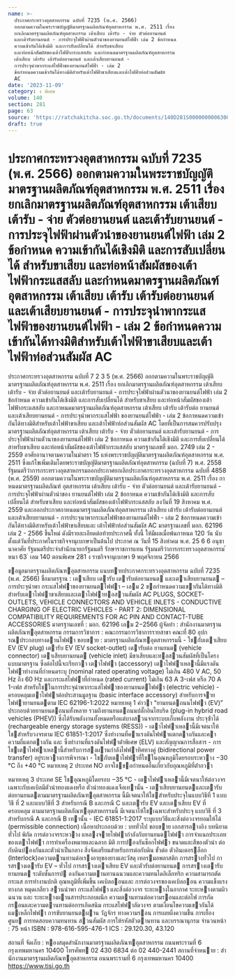 ```yaml
---
name: >-
  ประกาศกระทรวงอุตสาหกรรม ฉบับที่ 7235 (พ.ศ. 2566)
  ออกตามความในพระราชบัญญัติมาตรฐานผลิตภัณฑ์อุตสาหกรรม พ.ศ. 2511 เรื่อง
  ยกเลิกมาตรฐานผลิตภัณฑ์อุตสาหกรรม เต้าเสียบ เต้ารับ - จ่าย ตัวต่อยานยนต์
  และเต้ารับยานยนต์ - การประจุไฟฟ้าผ่านตัวนำของยานยนต์ไฟฟ้า เล่ม 2 ข้อกำหนด
  ความเข้ากันได้เชิงมิติ และการสับเปลี่ยนได้ สำหรับขาเสียบ
  และท่อหน้าสัมผัสของเต้าไฟฟ้ากระแสสลับ และกำหนดมาตรฐานผลิตภัณฑ์อุตสาหกรรม
  เต้าเสียบ เต้ารับ เต้ารับต่อยานยนต์ และเต้าเสียบยานยนต์ -
  การประจุนำพากระแสไฟฟ้าของยานยนต์ไฟฟ้า - เล่ม 2
  ข้อกำหนดความเข้ากันได้ทางมิติสำหรับเต้าไฟฟ้าขาเสียบและเต้าไฟฟ้าท่อส่วนสัมผัส
  AC
date: '2023-11-09'
category: ง พิเศษ
volume: 140
section: 281
page: 63
source: 'https://ratchakitcha.soc.go.th/documents/140D281S0000000006300.pdf'
draft: true
---
```


# ประกาศกระทรวงอุตสาหกรรม ฉบับที่ 7235 (พ.ศ. 2566) ออกตามความในพระราชบัญญัติมาตรฐานผลิตภัณฑ์อุตสาหกรรม พ.ศ. 2511 เรื่อง ยกเลิกมาตรฐานผลิตภัณฑ์อุตสาหกรรม เต้าเสียบ เต้ารับ - จ่าย ตัวต่อยานยนต์ และเต้ารับยานยนต์ - การประจุไฟฟ้าผ่านตัวนำของยานยนต์ไฟฟ้า เล่ม 2 ข้อกำหนด ความเข้ากันได้เชิงมิติ และการสับเปลี่ยนได้ สำหรับขาเสียบ และท่อหน้าสัมผัสของเต้าไฟฟ้ากระแสสลับ และกำหนดมาตรฐานผลิตภัณฑ์อุตสาหกรรม เต้าเสียบ เต้ารับ เต้ารับต่อยานยนต์ และเต้าเสียบยานยนต์ - การประจุนำพากระแสไฟฟ้าของยานยนต์ไฟฟ้า - เล่ม 2 ข้อกำหนดความเข้ากันได้ทางมิติสำหรับเต้าไฟฟ้าขาเสียบและเต้าไฟฟ้าท่อส่วนสัมผัส AC

ประกาศกระทรวงอุตสาหกรรม ฉบับที่ 7 2 3 5 (พ.ศ. 2566) ออกตามความในพระราชบัญญัติมาตรฐานผลิตภัณฑ์อุตสาหกรรม พ.ศ. 2511 เรื่อง ยกเลิกมาตรฐานผลิตภัณฑ์อุตสาหกรรม เต้าเสียบ เต้ารับ - จ่าย ตัวต่อยานยนต์ และเต้ารับยานยนต์ - การประจุไฟฟ้าผ่านตัวนาของยานยนต์ไฟฟ้า เล่ม 2 ข้อกำหนด ความเข้ากันได้เชิงมิติ และการสับเปลี่ยนได้ สำหรับขาเสียบ และท่อหน้าสัมผัสของเต้าไฟฟ้ากระแสสลับ และกาหนดมาตรฐานผลิตภัณฑ์อุตสาหกรรม เต้าเสียบ เต้ารับ เต้ารับต่อ ยานยนต์ และเต้าเสียบยานยนต์ - การประจุนำพากระแสไฟฟ้า ของยานยนต์ไฟฟ้า - เล่ม 2 ข้อกาหนดความเข้ากันได้ทางมิติสำหรับเต้าไฟฟ้าขาเสียบ และเต้าไฟฟ้าท่อส่วนสัมผัส AC โดยที่เป็นการสมควรปรับปรุงมาตรฐานผลิตภัณฑ์อุตสาหกรรม เต้าเสียบ เต้ารับ - จ่าย ตัวต่อยานยนต์ และเต้ารับยานยนต์ - การประจุไฟฟ้าผ่านตัวนาของยานยนต์ไฟฟ้า เล่ม 2 ข้อกาหนด ความเข้ากันได้เชิงมิติ และการสับเปลี่ยนได้ สาหรับขาเสียบ และท่อหน้าสัมผัสของเต้าไฟฟ้ากระแสสลับ มาตรฐานเลขที่ มอก. 2749 เล่ม 2 - 2559 อาศัยอานาจตามความในมำตรา 15 แห่งพระราชบัญญัติมาตรฐานผลิตภัณฑ์อุตสาหกรรม พ.ศ. 2511 ซึ่งแก้ไขเพิ่มเติมโดยพระราชบัญญัติมาตรฐานผลิตภัณฑ์อุตสาหกรรม (ฉบับที่ 7) พ.ศ. 2558 รัฐมนตรีว่าการกระทรวงอุตสาหกรรมออกประกาศยกเลิกประกาศกระทรวงอุตสาหกรรม ฉบับที่ 4858 (พ.ศ. 2559) ออกตามความในพระราชบัญญัติมาตรฐานผลิตภัณฑ์อุตสาหกรรม พ.ศ. 2511 เรื่อง กาหนดมาตรฐานผลิตภัณฑ์ อุตสาหกรรม เต้าเสียบ เต้ารับ - จ่าย ตัวต่อยานยนต์ และเต้ารับยานยนต์ - การประจุไฟฟ้าผ่านตัวนำของ ยานยนต์ไฟฟ้า เล่ม 2 ข้อกาหนด ความเข้ากันได้เชิงมิติ และการสับเปลี่ยนได้ สำหรับขาเสียบ และท่อหน้าสัมผัสของเต้าไฟฟ้ากระแสสลับ ลงวันที่ 19 สิงหาคม พ.ศ. 2559 และออกประกาศกาหนดมาตรฐานผลิตภัณฑ์อุตสาหกรรม เต้าเสียบ เต้ารับ เต้ารับต่อยานยนต์ และเต้าเสียบยานยนต์ - การประจุนาพากระแสไฟฟ้าของยานยนต์ไฟฟ้ำ - เล่ม 2 ข้อกาหนดความเข้ากันได้ทางมิติสาหรับเต้าไฟฟ้าขาเสียบและ เต้าไฟฟ้าท่อส่วนสัมผัส AC มาตรฐานเลขที่ มอก. 62196 เล่ม 2 - 2566 ขึ้นใหม่ ดังมีรายละเอียดต่อท้ายประกาศนี้ ทั้งนี้ ให้มีผลเมื่อพ้นกาหนด 120 วัน นับตั้งแต่วันที่ประกาศในราชกิจจานุเบกษาเป็นต้นไป ประกาศ ณ วันที่ 15 สิงหำคม พ.ศ. 25 6 6 อนุชา นาคาศัย รัฐมนตรีประจำสำนักนายกรัฐมนตรี รักษาราชการแทน รัฐมนตรีว่าการกระทรวงอุตสาหกรรม ้ หนา 63 ่ เลม 140 ตอนพิเศษ 281 ง ราชกิจจานุเบกษา 9 พฤศจิกายน 2566

ขอมูลมาตรฐานผลิตภัณฑอุตสาหกรรม แนบทายประกาศกระทรวงอุตสาหกรรม ฉบับที่ 7235 (พ.ศ. 2566) ชื่อมาตรฐาน : เตาเสียบ เตารับ เตารับต่อยานยนต และเตาเสียบยานยนต – การประจุนําพา กระแสไฟฟาของยานยนตไฟฟา – เลม 2 ขอกําหนดความเขากันได้ทางมิติ สําหรับเตาไฟฟาขาเสียบและเตาไฟฟาทอสวนสัมผัส AC PLUGS, SOCKET-OUTLETS, VEHICLE CONNECTORS AND VEHICLE INLETS - CONDUCTIVE CHARGING OF ELECTRIC VEHICLES - PART 2: DIMENSIONAL COMPATIBILITY REQUIREMENTS FOR AC PIN AND CONTACT-TUBE ACCESSORIES มาตรฐานเลขที่ : มอก. 62196 เลม 2−2566 ผู้จัดทํา : สํานักงานมาตรฐานผลิตภัณฑอุตสาหกรรม กรรมการวิชาการ : คณะกรรมการวิชาการรายสาขา คณะที่ 80 อุปกรณประกอบทางดานไฟฟา ขอบขาย : มาตรฐานผลิตภัณฑอุตสาหกรรมนี้ - ใชกับเตาเสียบ EV (EV plug) เตารับ EV (EV socket-outlet) เตารับต่อ ยานยนต (vehicle connector) เตาเสียบยานยนต (vehicle inlet) มีขาเสียบและทอสวนสัมผัสที่เป็นโครงแบบมาตรฐาน ซึ่งต่อไปนี้จะเรียกวา เตาไฟฟา (accessory) เตาไฟฟาเหลานี้มีแรงดันไฟฟาทํางานที่กําหนดระบุ (nominal rated operating voltage) ไม่เกิน 480 V AC, 50 Hz ถึง 60 Hz และกระแสไฟฟาที่กําหนด (rated current) ไม่เกิน 63 A 3-เฟส หรือ 70 A 1-เฟส สําหรับใชในการประจุนําพากระแสไฟฟาของยานยนตไฟฟา (electric vehicle) - ครอบคลุมเตาไฟฟาต่อประสานมูลฐาน (basic interface accessory) สําหรับการจายไฟฟายานยนตตาม IEC 62196-1:2022 หมายเหตุ 1 คําวา “ยานยนตถนนไฟฟา (EV)” ประกอบด้วยยานยนตถนนทั้งหลาย รวมถึงยานยนตถนนปลั๊กอินไฮบริด (plug-in hybrid road vehicles (PHEV)) ซี่งได้รับพลังงานทั้งหมดหรือแต่บางสวนจากระบบเก็บพลังงาน ประจุซ้ําได้ (rechargeable energy storage systems (RESS)) - เตาไฟฟาเหลานี้มีเจตนาให้ใชสําหรับวงจรตาม IEC 61851-1:2017 ซึ่งทํางานที่คาแรงดันไฟฟาแตกตางกันและคาความถี่แตกตางกัน และ ซึ่งทํางานที่แรงดันไฟฟาต่ําพิเศษ (ELV) และสัญญาณการสื่อสาร - การใชเตาไฟฟาเหลานี้สําหรับการสงผานกําลังไฟฟาทิศทางคู่ (bidirectional power transfer) อยู่ระหวางการพิจารณา - ใชกับเตาไฟฟาที่ใชในอุณหภูมิโดยรอบระหวาง −30 °C ถึง +40 °C หมายเหตุ 2 ประเทศ NO อาจใชขอกําหนดอื่นเกี่ยวกับอุณหภูมิที่ต่ํากวา

หมายเหตุ 3 ประเทศ SE ใชอุณหภูมิโดยรอบ −35 °C - เตาไฟฟาเหลานี้มีเจตนาให้ต่อวงจรเฉพาะกับเคเบิลมีตัวนําทองแดงหรือ ตัวนําทองแดงเจือเทานั้น - เตาเสียบยานยนตและเตารับต่อยานยนตตามมาตรฐานผลิตภัณฑอุตสาหกรรม นี้มีเจตนาให้ใชสําหรับประจุในแบบวิธีที่ 1 แบบวิธี ที่ 2 และแบบวิธีที่ 3 สําหรับกรณี B และกรณี C และเตารับ EV และเตาเสียบ EV ที่ ครอบคลุม ตามมาตรฐานผลิตภัณฑอุตสาหกรรมนี้ มีเจตนาให้ใชเฉพาะสําหรับประจุ แบบวิธี ที่ 3 สําหรับกรณี A และกรณี B เทานั้น - IEC 61851-1:2017 ระบุแบบวิธีและสิ่งต่อวงจรยอมให้ได้ (permissible connection) เนื้อหาประกอบด้วย : บททั่วไป ขอบขาย เอกสารอางอิง บทนิยาม ทั่วไป พิกัด การต่อวงจรระหวาง แหลงจายไฟฟากําลังกับยานยนตไฟฟา การจําแนกประเภทของเตาไฟฟา การทําเครื่องหมายและฉลาก มิติ การปองกันช็อกไฟฟา ขนาดและสีของตัวนํา ต่อกับดินปองกันและตัวนําเป็นกลาง สิ่งจัดเตรียมสําหรับการต่อกับดิน ขั้วต่อ ตัวอินเตอรล็อก (Interlock)อความตานทานต่อเรงอายุของยางและวัสดุ เทอรมอพลาสติก การสรางทั่วไป การสรางเตารับ EV – ทั่วไป การสรางเตาเสียบ EV และตัวรับต่อยานยนต การสรางเตารับยานยนต ระดับชั้นการป องกันความตานทานฉนวนและความทนไดอิเล็กทริก ความสามารถตัดกระแส การทํางานปกติ อุณหภูมิที่เพิ่มขึ้น เคเบิลออนและ การต่อวงจรของเคเบิลออน ความแข็งแรงทางกล หมุดเกลียว สวนนําพา กระแสไฟฟา และสิ่งต่อวงจร ระยะหางในอากาศ ระยะหางตามผิวฉนวน และ ระยะหางผานสารประกอบผนึก ความตานทานต่อความรอนและต่อไฟ การกัดกรอนและความตานทานต่อการเกิดสนิม กระแสไฟฟาลัดวงจร ตามเงื่อนไขความเขากันได้แมเหล็กไฟฟา การขับยานยนตผาน วัฏจักร ทางความรอน การเผยผึ่งความชื้น การเยื้องศูนย การทดสอบความทนทาน สวนสัมผัส การให้รหัสตัวตานทาน และบรรณานุกรม จํานวนหน้า : 75 หน้า ISBN : 978-616-595-476-1 ICS : 29.120.30, 43.120

สถานที่ จัดเก็บ : หองสมุดสํานักงานมาตรฐานผลิตภัณฑอุตสาหกรรม ถนนพระรามที่ 6 กรุงเทพมหานคร 10400 โทรศัพท 02 430 6834 ต่อ 02 440-2441 สถานที่จําหนาย : สํานักงานมาตรฐานผลิตภัณฑอุตสาหกรรม ถนนพระรามที่ 6 กรุงเทพมหานคร 10400 https://www.tisi.go.th
